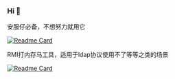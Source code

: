 ### Hi 👋

安服仔必备，不想努力就用它

[![Readme Card](https://github-readme-stats.vercel.app/api/pin/?username=novysodope&repo=RWAL-Scan)](https://github.com/novysodope/RWAL-Scan)

RMI打内存马工具，适用于ldap协议使用不了等等之类的场景

[![Readme Card](https://github-readme-stats.vercel.app/api/pin/?username=novysodope&repo=RMI-Memory)](https://github.com/novysodope/RMI-Memory)
